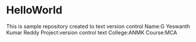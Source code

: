 # HelloWorld
This is sample repository created to text version control
Name:G Yeswanth Kumar Reddy
Project:version control text
College:ANMK
Course:MCA
